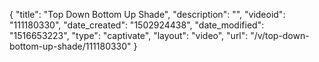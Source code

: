 {
    "title": "Top Down Bottom Up Shade",
    "description": "",
    "videoid": "111180330",
    "date_created": "1502924438",
    "date_modified": "1516653223",
    "type": "captivate",
    "layout": "video",
    "url": "\/v\/top-down-bottom-up-shade\/111180330"
}